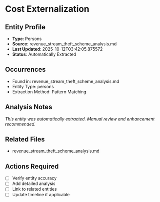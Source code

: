 # Cost Externalization

## Entity Profile
- **Type**: Persons
- **Source**: revenue_stream_theft_scheme_analysis.md
- **Last Updated**: 2025-10-12T03:42:05.875572
- **Status**: Automatically Extracted

## Occurrences
- Found in: revenue_stream_theft_scheme_analysis.md
- Entity Type: persons
- Extraction Method: Pattern Matching

## Analysis Notes
*This entity was automatically extracted. Manual review and enhancement recommended.*

## Related Files
- revenue_stream_theft_scheme_analysis.md

## Actions Required
- [ ] Verify entity accuracy
- [ ] Add detailed analysis
- [ ] Link to related entities
- [ ] Update timeline if applicable
